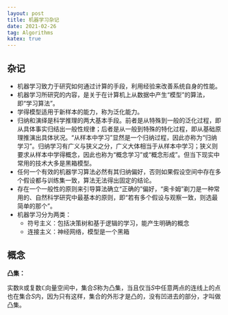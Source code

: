 ```yaml
---
layout: post
title: 机器学习杂记
date: 2021-02-26
tag: Algorithms
katex: true
---
```


## 杂记

- 机器学习致力于研究如何通过计算的手段，利用经验来改善系统自身的性能。
- 机器学习所研究的内容，是关于在计算机上从数据中产生“模型”的算法，即“学习算法”。
- 学得模型适用于新样本的能力，称为泛化能力。
- 归纳和演绎是科学推理的两大基本手段。前者是从特殊到一般的泛化过程，即从具体事实归结出一般性规律；后者是从一般到特殊的特化过程，即从基础原理推演出具体状况。“从样本中学习”显然是一个归纳过程，因此亦称为“归纳学习”。归纳学习有广义与狭义之分，广义大体相当于从样本中学习；狭义则要求从样本中学得概念，因此也称为“概念学习”或“概念形成”。但当下现实中常用的技术大多是黑箱模型。
- 任何一个有效的机器学习算法必然有其归纳偏好，否则如果假设空间中存在多个假设都与训练集一致，算法无法得出固定的结论。
- 存在一个一般性的原则来引导算法确立“正确的”偏好，“奥卡姆”剃刀是一种常用的、自然科学研究中最基本的原则，即“若有多个假设与观察一致，则选最简单的那个”。
- 机器学习分为两类：
  - 符号主义：包括决策树和基于逻辑的学习，能产生明确的概念
  - 连接主义：神经网络，模型是一个黑箱

## 概念

**凸集：**

实数$\mathbb{R}$或复数$\mathbb{C}$向量空间中，集合$S$称为凸集，当且仅当$S$中任意两点的连线上的点也在集合$S$内，因为只有这样，集合的外形才是凸的，没有凹进去的部分，才叫做凸集。

